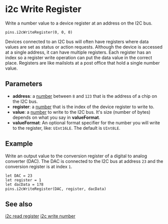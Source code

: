 # i2c Write Register

Write a number value to a device register at an address on the I2C bus.

```sig
pins.i2cWriteRegister(0, 0, 0)
```

Devices connected to an I2C bus will often have registers where data values are set as status or action requests. Although the device is accessed at a single address, it can have multiple registers. Each register has an index so a register write operation can put the data value in the correct place. Registers are like mailslots at a post office that hold a single number value.

## Parameters

* **address**: a [number](types/number) between `8` and `123` that is the address of a chip on the I2C bus.
* **register**: a [number](types/number) that is the index of the device register to write to.
* **value**: a [number](types/number) to write to the I2C bus. It's size (number of bytes) depends
on what you say in **valueFormat**.
* **valueFormat**: An optional format specifier for the number you will write to the register, like: `UInt16LE`. The default is ``UInt8LE``. 

## Example

Write an output value to the conversion register of a digital to analog converter (DAC). The DAC is connected to the I2C bus at address `23` and the conversion register is at index `1`.

```blocks
let DAC = 23
let register = 1 
let dacData = 178
pins.i2cWriteRegister(DAC, register, dacData)
```

## See also

[i2c read register](/reference/pins/i2c-read-register)
[i2c write number](/reference/pins/i2c-write-number)
